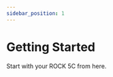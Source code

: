 ```yaml
---
sidebar_position: 1
---
```


# Getting Started

Start with your ROCK 5C from here.

<!-- <DocCardList /> -->
